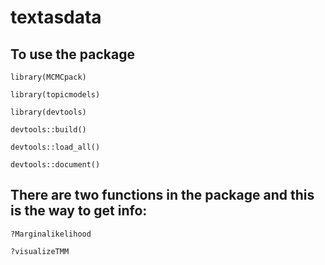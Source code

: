 # textasdata
## To use the package

```
library(MCMCpack) 

library(topicmodels)  

library(devtools)
```


```
devtools::build()  

devtools::load_all()  

devtools::document()
```

## There are two functions in the package and this is the way to get info:
```
?Marginalikelihood   

?visualizeTMM
```